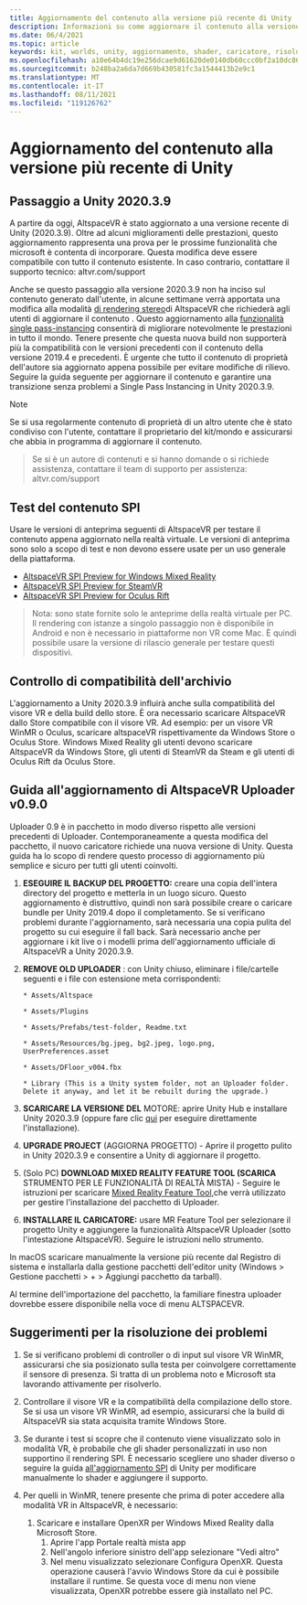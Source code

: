 ```yaml
---
title: Aggiornamento del contenuto alla versione più recente di Unity
description: Informazioni su come aggiornare il contenuto alla versione più recente di Unity.
ms.date: 06/4/2021
ms.topic: article
keywords: kit, worlds, unity, aggiornamento, shader, caricatore, risoluzione dei problemi
ms.openlocfilehash: a10e64b4dc19e256dcae9d61620de0140db60ccc0bf2a10dc864313f139bbd10
ms.sourcegitcommit: b248ba2a6da7d669b430581fc3a1544413b2e9c1
ms.translationtype: MT
ms.contentlocale: it-IT
ms.lasthandoff: 08/11/2021
ms.locfileid: "119126762"
---
```

# <a name="updating-content-to-the-latest-unity-version"></a>Aggiornamento del contenuto alla versione più recente di Unity

## <a name="moving-to-unity-202039"></a>Passaggio a Unity 2020.3.9

A partire da oggi, AltspaceVR è stato aggiornato a una versione recente di Unity (2020.3.9). Oltre ad alcuni miglioramenti delle prestazioni, questo aggiornamento rappresenta una prova per le prossime funzionalità che microsoft è contenta di incorporare. Questa modifica deve essere compatibile con tutto il contenuto esistente. In caso contrario, contattare il supporto tecnico: altvr.com/support

Anche se questo passaggio alla versione 2020.3.9 non ha inciso sul contenuto generato dall'utente, in alcune settimane verrà apportata una modifica alla modalità [di rendering stereo]( https://docs.unity3d.com/Manual/SinglePassStereoRendering.html)di AltspaceVR che richiederà agli utenti di aggiornare il contenuto . Questo aggiornamento alla [funzionalità single pass-instancing](https://docs.unity3d.com/Manual/SinglePassInstancing.html) consentirà di migliorare notevolmente le prestazioni in tutto il mondo. Tenere presente che questa nuova build non supporterà più la compatibilità con le versioni precedenti con il contenuto della versione 2019.4 e precedenti. È urgente che tutto il contenuto di proprietà dell'autore sia aggiornato appena possibile per evitare modifiche di rilievo. Seguire la guida seguente per aggiornare il contenuto e garantire una transizione senza problemi a Single Pass Instancing in Unity 2020.3.9.

> [!NOTE]
> Se si usa regolarmente contenuto di proprietà di un altro utente che è stato condiviso con l'utente, contattare il proprietario del kit/mondo e assicurarsi che abbia in programma di aggiornare il contenuto.

> Se si è un autore di contenuti e si hanno domande o si richiede assistenza, contattare il team di supporto per assistenza: altvr.com/support

## <a name="testing-your-spi-content"></a>Test del contenuto SPI

Usare le versioni di anteprima seguenti di AltspaceVR per testare il contenuto appena aggiornato nella realtà virtuale. Le versioni di anteprima sono solo a scopo di test e non devono essere usate per un uso generale della piattaforma.

* [AltspaceVR SPI Preview for Windows Mixed Reality](https://aka.ms/AvrSpiMr)
* [AltspaceVR SPI Preview for SteamVR](https://aka.ms/AvrSpiSteam)
* [AltspaceVR SPI Preview for Oculus Rift](https://aka.ms/AvrSpiRift)

> Nota: sono state fornite solo le anteprime della realtà virtuale per PC. Il rendering con istanze a singolo passaggio non è disponibile in Android e non è necessario in piattaforme non VR come Mac. È quindi possibile usare la versione di rilascio generale per testare questi dispositivi.


## <a name="storecompatibilitycheck"></a>Controllo di compatibilità dell'archivio

L'aggiornamento a Unity 2020.3.9 influirà anche sulla compatibilità del visore VR e della build dello store. È ora necessario scaricare AltspaceVR dallo Store compatibile con il visore VR. Ad esempio: per un visore VR WinMR o Oculus, scaricare altspaceVR rispettivamente da Windows Store o Oculus Store. Windows Mixed Reality gli utenti devono scaricare AltspaceVR da Windows Store, gli utenti di SteamVR da Steam e gli utenti di Oculus Rift da Oculus Store.

## <a name="altspacevr-uploader-v090-upgrade-guide"></a>Guida all'aggiornamento di AltspaceVR Uploader v0.9.0 

Uploader 0.9 è in pacchetto in modo diverso rispetto alle versioni precedenti di Uploader. Contemporaneamente a questa modifica del pacchetto, il nuovo caricatore richiede una nuova versione di Unity. Questa guida ha lo scopo di rendere questo processo di aggiornamento più semplice e sicuro per tutti gli utenti coinvolti.

1. **ESEGUIRE IL BACKUP DEL PROGETTO:** creare una copia dell'intera directory del progetto e metterla in un luogo sicuro. Questo aggiornamento è distruttivo, quindi non sarà possibile creare o caricare bundle per Unity 2019.4 dopo il completamento. Se si verificano problemi durante l'aggiornamento, sarà necessaria una copia pulita del progetto su cui eseguire il fall back. Sarà necessario anche per aggiornare i kit live o i modelli prima dell'aggiornamento ufficiale di AltspaceVR a Unity 2020.3.9.

2. **REMOVE OLD UPLOADER** : con Unity chiuso, eliminare i file/cartelle seguenti e i file con estensione meta corrispondenti:

    ```console
    * Assets/Altspace

    * Assets/Plugins

    * Assets/Prefabs/test-folder, Readme.txt

    * Assets/Resources/bg.jpeg, bg2.jpeg, logo.png, UserPreferences.asset

    * Assets/DFloor_v004.fbx

    * Library (This is a Unity system folder, not an Uploader folder. Delete it anyway, and let it be rebuilt during the upgrade.)
    ```

3. **SCARICARE LA VERSIONE DEL** MOTORE: aprire Unity Hub e installare Unity 2020.3.9 (oppure fare clic [qui](https://unity3d.com/ru/unity/whats-new/2020.3.9) per eseguire direttamente l'installazione).

4. **UPGRADE PROJECT** (AGGIORNA PROGETTO) - Aprire il progetto pulito in Unity 2020.3.9 e consentire a Unity di aggiornare il progetto.

5. (Solo PC) **DOWNLOAD MIXED REALITY FEATURE TOOL (SCARICA** STRUMENTO PER LE FUNZIONALITÀ DI REALTÀ MISTA) - Seguire le istruzioni per scaricare [Mixed Reality Feature Tool,](/windows/mixed-reality/develop/unity/welcome-to-mr-feature-tool)che verrà utilizzato per gestire l'installazione del pacchetto di Uploader.

6. **INSTALLARE IL CARICATORE:** usare MR Feature Tool per selezionare il progetto Unity e aggiungere la funzionalità AltspaceVR Uploader (sotto l'intestazione AltspaceVR). Seguire le istruzioni nello strumento.

In macOS scaricare manualmente la [](https://dev.azure.com/aipmr/MixedReality-Unity-Packages/_packaging?_a=package&feed=Unity-packages&package=com.microsoft.altspacevr_uploader&protocolType=Npm&version=0.9.0&view=versions)versione più recente dal Registro di sistema e installarla dalla gestione pacchetti dell'editor unity (Windows > Gestione pacchetti > + > Aggiungi pacchetto da tarball).

Al termine dell'importazione del pacchetto, la familiare finestra uploader dovrebbe essere disponibile nella voce di menu ALTSPACEVR.

## <a name="troubleshooting-tips"></a>Suggerimenti per la risoluzione dei problemi

1. Se si verificano problemi di controller o di input sul visore VR WinMR, assicurarsi che sia posizionato sulla testa per coinvolgere correttamente il sensore di presenza. Si tratta di un problema noto e Microsoft sta lavorando attivamente per risolverlo.

2. Controllare il visore VR e la compatibilità della compilazione dello store. Se si usa un visore VR WinMR, ad esempio, assicurarsi che la build di AltspaceVR sia stata acquisita tramite Windows Store.

3. Se durante i test si scopre che il contenuto viene visualizzato solo in modalità VR, è probabile che gli shader personalizzati in uso non supportino il rendering SPI. È necessario scegliere uno shader diverso o seguire la guida [all'aggiornamento SPI](https://docs.unity3d.com/Manual/SinglePassInstancing.html) di Unity per modificare manualmente lo shader e aggiungere il supporto.

4. Per quelli in WinMR, tenere presente che prima di poter accedere alla modalità VR in AltspaceVR, è necessario: 
    1. Scaricare e installare OpenXR per Windows Mixed Reality dalla Microsoft Store.
        1. Aprire l'app Portale realtà mista app
        2. Nell'angolo inferiore sinistro dell'app selezionare "Vedi altro"
        3. Nel menu visualizzato selezionare Configura OpenXR. Questa operazione causerà l'avvio Windows Store da cui è possibile installare il runtime. Se questa voce di menu non viene visualizzata, OpenXR potrebbe essere già installato nel PC.